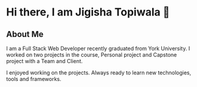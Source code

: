 # Hi there, I am Jigisha Topiwala 👋

## About Me

I am a Full Stack Web Developer recently graduated from York University. I worked on two projects in the course, Personal project and Capstone project with a Team and Client.

I enjoyed working on the projects. Always ready to learn new technologies, tools and frameworks.



 
<!--
**topiwalaj/topiwalaj** is a ✨ _special_ ✨ repository because its `README.md` (this file) appears on your GitHub profile.

Here are some ideas to get you started:

- 🔭 I’m currently working on ...
- 🌱 I’m currently learning ...
- 👯 I’m looking to collaborate on ...
- 🤔 I’m looking for help with ...
- 💬 Ask me about ...
- 📫 How to reach me: ...
- 😄 Pronouns: ...
- ⚡ Fun fact: ...
-->
